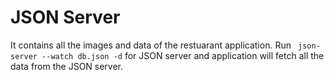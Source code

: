 # JSON Server

It contains all the images and data of the restuarant application. Run ` json-server --watch db.json -d` for JSON server and application will fetch all the data from the JSON server.
